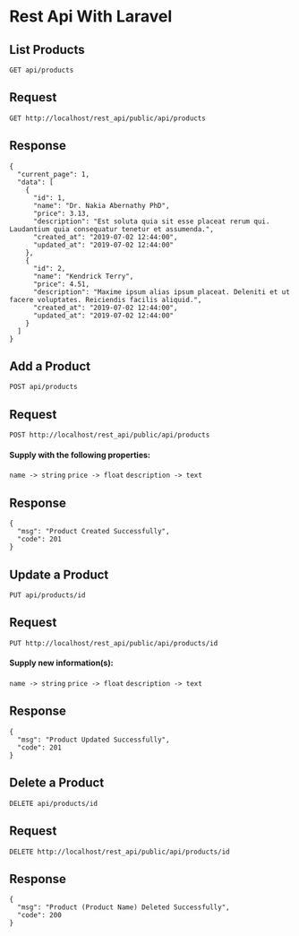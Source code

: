 # Rest Api With Laravel

## List Products

`GET api/products`

## Request
`GET http://localhost/rest_api/public/api/products`

## Response
~~~
{
  "current_page": 1,
  "data": [
    {
      "id": 1,
      "name": "Dr. Nakia Abernathy PhD",
      "price": 3.13,
      "description": "Est soluta quia sit esse placeat rerum qui. Laudantium quia consequatur tenetur et assumenda.",
      "created_at": "2019-07-02 12:44:00",
      "updated_at": "2019-07-02 12:44:00"
    },
    {
      "id": 2,
      "name": "Kendrick Terry",
      "price": 4.51,
      "description": "Maxime ipsum alias ipsum placeat. Deleniti et ut facere voluptates. Reiciendis facilis aliquid.",
      "created_at": "2019-07-02 12:44:00",
      "updated_at": "2019-07-02 12:44:00"
    }
  ]
}
~~~

## Add a Product

`POST api/products`

## Request
`POST http://localhost/rest_api/public/api/products`

#### Supply with the following properties:
`name -> string`
`price -> float`
`description -> text`

## Response
~~~
{
  "msg": "Product Created Successfully",
  "code": 201
}
~~~

## Update a Product

`PUT api/products/id`

## Request
`PUT http://localhost/rest_api/public/api/products/id`

#### Supply new information(s):
`name -> string`
`price -> float`
`description -> text`

## Response
~~~
{
  "msg": "Product Updated Successfully",
  "code": 201
}
~~~

## Delete a Product

`DELETE api/products/id`

## Request
`DELETE http://localhost/rest_api/public/api/products/id`

## Response
~~~
{
  "msg": "Product (Product Name) Deleted Successfully",
  "code": 200
}
~~~
